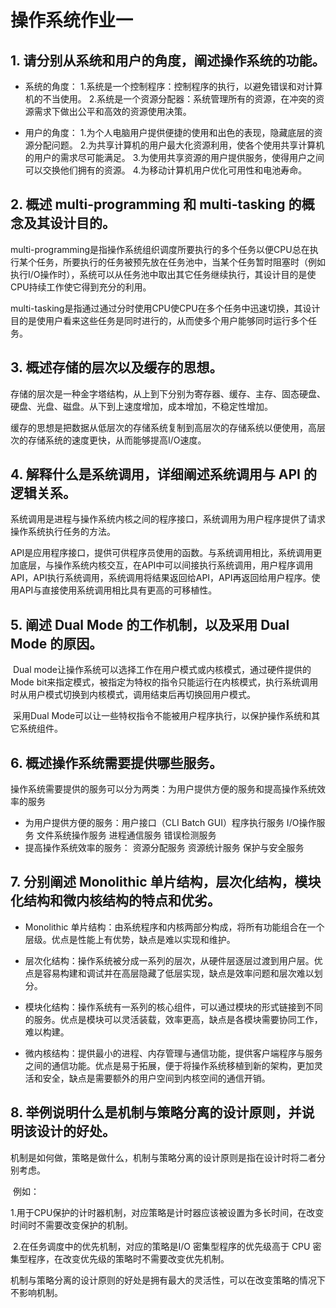 # 操作系统作业一

## 1. 请分别从系统和用户的角度，阐述操作系统的功能。

- 系统的角度：
  	1.系统是一个控制程序：控制程序的执行，以避免错误和对计算机的不当使用。
  	2.系统是一个资源分配器：系统管理所有的资源，在冲突的资源需求下做出公平和高效的资源使用决策。

- 用户的角度：
  	1.为个人电脑用户提供便捷的使用和出色的表现，隐藏底层的资源分配问题。
  	2.为共享计算机的用户最大化资源利用，使各个使用共享计算机的用户的需求尽可能满足。
  	3.为使用共享资源的用户提供服务，使得用户之间可以交换他们拥有的资源。
  	4.为移动计算机用户优化可用性和电池寿命。

## 2. 概述 multi-programming 和 multi-tasking 的概念及其设计目的。

​	multi-programming是指操作系统组织调度所要执行的多个任务以便CPU总在执行某个任务，所要执行的任务被预先放在任务池中，当某个任务暂时阻塞时（例如执行I/O操作时），系统可以从任务池中取出其它任务继续执行，其设计目的是使CPU持续工作使它得到充分的利用。

​	multi-tasking是指通过通过分时使用CPU使CPU在多个任务中迅速切换，其设计目的是使用户看来这些任务是同时进行的，从而使多个用户能够同时运行多个任务。

## 3. 概述存储的层次以及缓存的思想。

​	存储的层次是一种金字塔结构，从上到下分别为寄存器、缓存、主存、固态硬盘、硬盘、光盘、磁盘。从下到上速度增加，成本增加，不稳定性增加。

​	缓存的思想是把数据从低层次的存储系统复制到高层次的存储系统以便使用，高层次的存储系统的速度更快，从而能够提高I/O速度。

## 4. 解释什么是系统调用，详细阐述系统调用与 API 的逻辑关系。

​	系统调用是进程与操作系统内核之间的程序接口，系统调用为用户程序提供了请求操作系统执行任务的方法。

​	API是应用程序接口，提供可供程序员使用的函数。与系统调用相比，系统调用更加底层，与操作系统内核交互，在API中可以间接执行系统调用，用户程序调用API，API执行系统调用，系统调用将结果返回给API，API再返回给用户程序。使用API与直接使用系统调用相比具有更高的可移植性。

## 5. 阐述 Dual Mode 的工作机制，以及采用 Dual Mode 的原因。

​	Dual mode让操作系统可以选择工作在用户模式或内核模式，通过硬件提供的Mode bit来指定模式，被指定为特权的指令只能运行在内核模式，执行系统调用时从用户模式切换到内核模式，调用结束后再切换回用户模式。

​	采用Dual Mode可以让一些特权指令不能被用户程序执行，以保护操作系统和其它系统组件。

## 6. 概述操作系统需要提供哪些服务。

​	操作系统需要提供的服务可以分为两类：为用户提供方便的服务和提高操作系统效率的服务

- 为用户提供方便的服务：用户接口（CLI Batch GUI）程序执行服务 I/O操作服务 文件系统操作服务 进程通信服务 错误检测服务
- 提高操作系统效率的服务： 资源分配服务 资源统计服务 保护与安全服务

## 7. 分别阐述 Monolithic 单片结构，层次化结构，模块化结构和微内核结构的特点和优劣。

- Monolithic 单片结构：由系统程序和内核两部分构成，将所有功能组合在一个层级。优点是性能上有优势，缺点是难以实现和维护。

- 层次化结构：操作系统被分成一系列的层次，从硬件层逐层过渡到用户层。优点是容易构建和调试并在高层隐藏了低层实现，缺点是效率问题和层次难以划分。
- 模块化结构：操作系统有一系列的核心组件，可以通过模块的形式链接到不同的服务。优点是模块可以灵活装载，效率更高，缺点是各模块需要协同工作，难以构建。
- 微内核结构：提供最小的进程、内存管理与通信功能，提供客户端程序与服务之间的通信功能。优点是易于拓展，便于将操作系统移植到新的架构，更加灵活和安全，缺点是需要额外的用户空间到内核空间的通信开销。

## 8. 举例说明什么是机制与策略分离的设计原则，并说明该设计的好处。

​	机制是如何做，策略是做什么，机制与策略分离的设计原则是指在设计时将二者分别考虑。

​	例如：

​		1.用于CPU保护的计时器机制，对应策略是计时器应该被设置为多长时间，在改变时间时不需要改变保护的机制。

​		2.在任务调度中的优先机制，对应的策略是I/O 密集型程序的优先级高于 CPU 密集型程序，在改变优先级的策略时不需要改变优先机制。

​	机制与策略分离的设计原则的好处是拥有最大的灵活性，可以在改变策略的情况下不影响机制。
